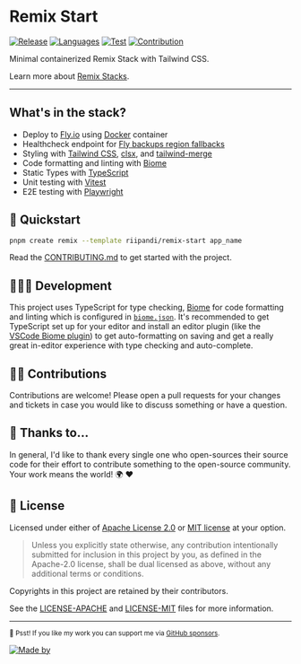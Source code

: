 # Remix Start

[![Release](https://img.shields.io/github/v/release/riipandi/remix-start?logo=remix&color=orange)](https://github.com/riipandi/remix-start/releases)
[![Languages](https://img.shields.io/github/languages/top/riipandi/remix-start)](https://github.com/riipandi/remix-start)
[![Test](https://github.com/riipandi/remix-start/actions/workflows/test.yml/badge.svg)](https://github.com/riipandi/remix-start/actions/workflows/test.yml)
[![Contribution](https://img.shields.io/badge/Contributions-welcome-gray.svg)](https://github.com/riipandi/remix-start/pulse)

Minimal containerized Remix Stack with Tailwind CSS.

Learn more about [Remix Stacks][remix-stacks].

---

## What's in the stack?

- Deploy to [Fly.io](https://fly.io) using [Docker][docker] container
- Healthcheck endpoint for [Fly backups region fallbacks][fly-io]
- Styling with [Tailwind CSS][tailwindcss], [clsx][clsx], and [tailwind-merge][tailwind-merge]
- Code formatting and linting with [Biome][biome]
- Static Types with [TypeScript][typescript]
- Unit testing with [Vitest][vitest]
- E2E testing with [Playwright][playwright]

## 🏁 Quickstart

```sh
pnpm create remix --template riipandi/remix-start app_name
```

Read the [CONTRIBUTING.md](./CONTRIBUTING.md) to get started with the project.

## 🧑🏻‍💻 Development

This project uses TypeScript for type checking, [Biome][biome] for code formatting
and linting which is configured in [`biome.json`](./biome.json). It's recommended
to get TypeScript set up for your editor and install an editor plugin (like the
[VSCode Biome plugin][vscode-biome]) to get auto-formatting on saving and get a
really great in-editor experience with type checking and auto-complete.

## 👷‍♂️ Contributions

Contributions are welcome! Please open a pull requests for your changes and tickets
in case you would like to discuss something or have a question.

## 🙏 Thanks to...

In general, I'd like to thank every single one who open-sources their source code for their
effort to contribute something to the open-source community. Your work means the world! 🌍 ❤️

## 📝 License

Licensed under either of [Apache License 2.0][license-apache] or [MIT license][license-mit] at your option.

> Unless you explicitly state otherwise, any contribution intentionally submitted for inclusion in this project by you,
> as defined in the Apache-2.0 license, shall be dual licensed as above, without any additional terms or conditions.

Copyrights in this project are retained by their contributors.

See the [LICENSE-APACHE](./LICENSE-APACHE) and [LICENSE-MIT](./LICENSE-MIT) files for more information.

---

<sub>🤫 Psst! If you like my work you can support me via [GitHub sponsors](https://github.com/sponsors/riipandi).</sub>

[![Made by](https://badgen.net/badge/icon/Made%20by%20Aris%20Ripandi?icon=bitcoin-lightning&label&color=black&labelColor=black)][riipandi-x]

<!-- link reference definition -->
[biome]: https://biomejs.dev
[clsx]: https://www.npmjs.com/package/clsx
[docker]: https://docs.docker.com/engine/install
[fly-io]: https://fly.io/docs/reference/configuration/#services-http_checks
[license-apache]: https://choosealicense.com/licenses/apache-2.0/
[license-mit]: https://choosealicense.com/licenses/mit/
[playwright]: https://playwright.dev
[remix-stacks]: https://remix.run/docs/en/main/guides/templates#stacks
[riipandi-x]: https://x.com/intent/follow?screen_name=riipandi
[tailwind-merge]: https://www.npmjs.com/package/tailwind-merge
[tailwindcss]: https://tailwindcss.com
[typescript]: https://typescriptlang.org
[vitest]: https://vitest.dev
[vscode-biome]: https://marketplace.visualstudio.com/items?itemName=biomejs.biome
